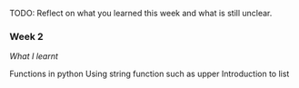 TODO: Reflect on what you learned this week and what is still unclear.

### Week 2

*What I learnt*

Functions in python
Using string function such as upper
Introduction to list
